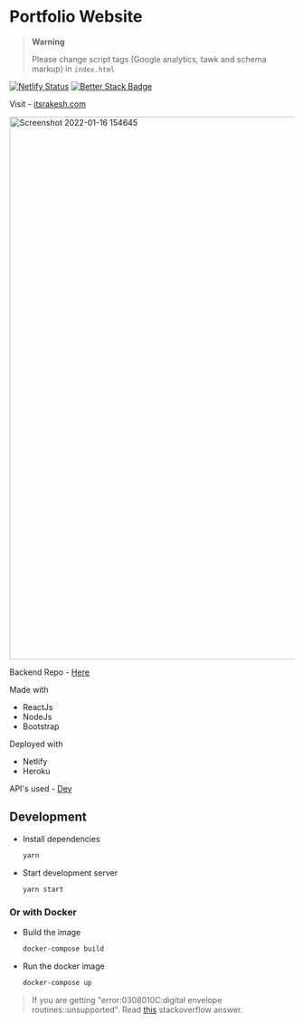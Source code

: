 # Portfolio Website

> **Warning**
>
> Please change script tags (Google analytics, tawk and schema markup) in `index.html`

[![Netlify Status](https://api.netlify.com/api/v1/badges/9791dc74-ed3e-40c5-bc3d-0a823a64cebc/deploy-status)](https://app.netlify.com/sites/itsrakesh/deploys)
[![Better Stack Badge](https://uptime.betterstack.com/status-badges/v1/monitor/sq5a.svg)](https://status.itsrakesh.com)

Visit - [itsrakesh.com](https://itsrakesh.com)

<img width="960" alt="Screenshot 2022-01-16 154645" src="https://user-images.githubusercontent.com/70439799/149660033-475229da-96c7-46d1-b05d-c893a3946932.png">

Backend Repo - [Here](https://github.com/RakeshPotnuru/Portfolio-Server)

Made with

- ReactJs
- NodeJs
- Bootstrap

Deployed with

- Netlify
- Heroku

API's used - [Dev](https://developers.forem.com/api)

## Development

- Install dependencies

  ```bash
  yarn
  ```

- Start development server

  ```bash
  yarn start
  ```

### Or with Docker

- Build the image

  ```bash
  docker-compose build
  ```

- Run the docker image
  ```bash
  docker-compose up
  ```

> If you are getting "error:0308010C:digital envelope routines::unsupported". Read [this](https://stackoverflow.com/a/69699772/14408933) stackoverflow answer.
